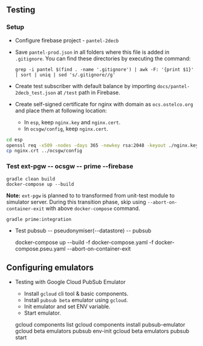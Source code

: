 ## Testing

### Setup

 * Configure firebase project - `pantel-2decb`
 
 * Save `pantel-prod.json` in all folders where this file is added in `.gitignore`.  You can find these directories by
   executing the command:
     
       grep -i pantel $(find . -name '.gitignore') | awk -F: '{print $1}' | sort | uniq | sed 's/.gitignore//g'
 
 * Create test subscriber with default balance by importing `docs/pantel-2decb_test.json` 
   at `/test` path in Firebase.
 
 * Create self-signed certificate for nginx with domain as `ocs.ostelco.org` and place them at following location:
   * In `esp`, keep `nginx.key` and `nginx.cert`.
   * In `ocsgw/config`, keep `nginx.cert`.
```bash
cd esp
openssl req -x509 -nodes -days 365 -newkey rsa:2048 -keyout ./nginx.key -out ./nginx.crt
cp nginx.crt ../ocsgw/config
```
   
### Test ext-pgw -- ocsgw -- prime --firebase

    
    gradle clean build  
    docker-compose up --build

**Note:** `ext-pgw` is planned to to transformed from unit-test module to simulator server.
During this transition phase, skip using `--abort-on-container-exit` with above `docker-compose` command.

    gradle prime:integration
 
 * Test pubsub -- pseudonymiser(--datastore) -- pubsub
 
    docker-compose up --build -f docker-compose.yaml -f docker-compose.pseu.yaml --abort-on-container-exit

## Configuring emulators

 * Testing with Google Cloud PubSub Emulator
 
    * Install `gcloud` cli tool & basic components.
    * Install `pubsub beta` emulator using `gcloud`.
    * Init emulator and set ENV variable.
    * Start emulator.
    
    
    gcloud components list
    gcloud components install pubsub-emulator
    gcloud beta emulators pubsub env-init
    gcloud beta emulators pubsub start



